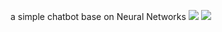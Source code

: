 a simple chatbot base on Neural Networks
![](https://github.com/guodalongplus/Machine-Learning/blob/master/my_simple_chatbot/pic/1.png)
![](https://github.com/guodalongplus/Machine-Learning/blob/master/my_simple_chatbot/pic/2.png)

